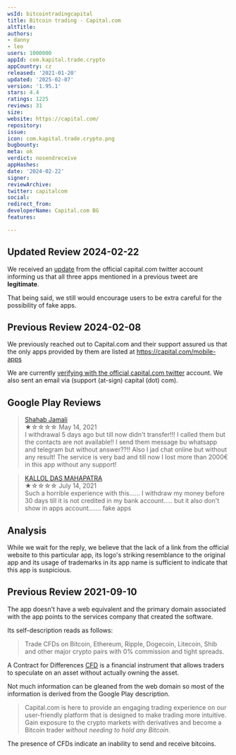 ```yaml
---
wsId: bitcointradingcapital
title: Bitcoin trading - Capital.com
altTitle: 
authors:
- danny
- leo
users: 1000000
appId: com.kapital.trade.crypto
appCountry: cz
released: '2021-01-20'
updated: '2025-02-07'
version: '1.95.1'
stars: 4.4
ratings: 1225
reviews: 31
size: 
website: https://capital.com/
repository: 
issue: 
icon: com.kapital.trade.crypto.png
bugbounty: 
meta: ok
verdict: nosendreceive
appHashes: 
date: '2024-02-22'
signer: 
reviewArchive: 
twitter: capitalcom
social: 
redirect_from: 
developerName: Capital.com BG
features: 

---
```


## Updated Review 2024-02-22

We received an [update](https://twitter.com/capitalcom/status/1760305111820021958) from the official capital.com twitter account informing us that all three apps mentioned in a previous  tweet are **legitimate**. 

That being said, we still would encourage users to be extra careful for the possibility of fake apps.

## Previous Review 2024-02-08

We previously reached out to Capital.com and their support assured us that the only apps provided by them are listed at https://capital.com/mobile-apps

We are currently [verifying with the official capital.com twitter](https://twitter.com/BitcoinWalletz/status/1755422197035012396) account. We also sent an email via (support (at-sign) capital (dot) com). 

## Google Play Reviews 

> [Shahab Jamali](https://play.google.com/store/apps/details?id=com.kapital.trade.crypto)<br>
  ★☆☆☆☆ May 14, 2021 <br>
       I withdrawal 5 days ago but till now didn't transfer!!! I called them but the contacts are not available!! I send them message bu whatsapp and telegram but without answer??!! Also I jad chat online but without any result! The service is very bad and till now I lost more than 2000€ in this app without any support!

> [KALLOL DAS MAHAPATRA](https://play.google.com/store/apps/details?id=com.kapital.trade.crypto)<br>
  ★☆☆☆☆ July 14, 2021 <br>
       Such a horrible experience with this...... I withdraw my money before 30 days till it is not credited in my bank account..... but it also don't show in apps account....... fake apps

## Analysis 

While we wait for the reply, we believe that the lack of a link from the official website to this particular app, its logo's striking resemblance to the original app and its usage of trademarks in its app name is sufficient to indicate that this app is suspicious.

## Previous Review 2021-09-10

The app doesn't have a web equivalent and the primary domain associated with the app points to the services company that created the software. 

Its self-description reads as follows: 

> Trade CFDs on Bitcoin, Ethereum, Ripple, Dogecoin, Litecoin, Shib and other major crypto pairs with 0% commission and tight spreads.

A Contract for Differences [CFD](https://www.investopedia.com/articles/stocks/09/trade-a-cfd.asp) is a financial instrument that allows traders to speculate on an asset without actually owning the asset.

Not much information can be gleaned from the web domain so most of the information is derived from the Google Play description. 

> Capital.com is here to provide an engaging trading experience on our user-friendly platform that is designed to make trading more intuitive. Gain exposure to the crypto markets with derivatives and become a Bitcoin trader *without needing to hold any Bitcoin*.

The presence of CFDs indicate an inability to send and receive bitcoins.
